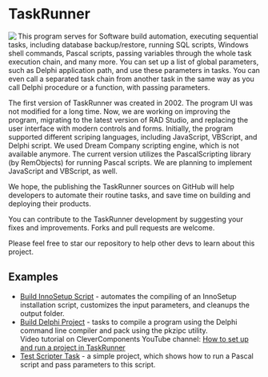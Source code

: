 # TaskRunner

<img align="left" src="images\TaskRunner-1-4.jpg"/>

This program serves for Software build automation, executing sequential tasks, including database backup/restore, running SQL scripts, Windows shell commands, Pascal scripts, passing variables through the whole task execution chain, and many more. You can set up a list of global parameters, such as Delphi application path, and use these parameters in tasks. You can even call a separated task chain from another task in the same way as you call Delphi procedure or a function, with passing parameters.



The first version of TaskRunner was created in 2002. The program UI was not modified for a long time. Now, we are working on improving the program, migrating to the latest version of RAD Studio, and replacing the user interface with modern controls and forms.
Initially, the program supported different scriping languages, including JavaScript, VBScript, and Delphi script. We used Dream Company scripting engine, which is not available anymore. The current version utilizes the PascalScripting library (by RemObjects) for running Pascal scripts. We are planning to implement JavaScript and VBScript, as well.



We hope, the publishing the TaskRunner sources on GitHub will help developers to automate their routine tasks, and save time on building and deploying their products.

You can contribute to the TaskRunner development by suggesting your fixes and improvements. Forks and pull requests are welcome.



Please feel free to star our repository to help other devs to learn about this project.

## Examples

* [Build InnoSetup Script](examples/BuildInnoSetupScript.job) - automates the compiling of an InnoSetup installation script, customizes the input parameters, and cleanups the output folder.
* [Build Delphi Project](examples/BuildDelphiProject.job) - tasks to compile a program using the Delphi command line compiler and pack using the pkzipc utility.   
Video tutorial on CleverComponents YouTube channel: [How to set up and run a project in TaskRunner](https://youtu.be/cndY-BVm8yA)
* [Test Scripter Task](examples/TestScripterTask.job) - a simple project, which shows how to run a Pascal script and pass parameters to this script.
